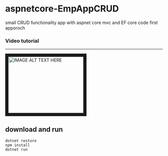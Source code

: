 # aspnetcore-EmpAppCRUD
small CRUD functionality app with aspnet core mvc and EF core code first apporoch 

### Video tutorial
---
<a href="http://www.youtube.com/watch?feature=player_embedded&v=i_fDTRoMuG0
" target="_blank"><img src="http://img.youtube.com/vi/i_fDTRoMuG0/0.jpg" 
alt="IMAGE ALT TEXT HERE" width="240" height="180" border="10" /></a>



 download and run 
 ---
  ```
  dotnet restore
  npm install 
  dotnet run
  ```
